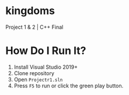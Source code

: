 # kingdoms
Project 1 &amp; 2 | C++ Final

# How Do I Run It?
1. Install Visual Studio 2019+
2. Clone repository
3. Open `Projectr1.sln`
4. Press `F5` to run or click the green play button.
